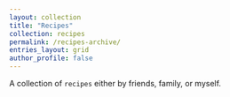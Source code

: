 ```yaml
---
layout: collection
title: "Recipes"
collection: recipes
permalink: /recipes-archive/
entries_layout: grid
author_profile: false
---
```


A collection of `recipes` either by friends, family, or myself.
